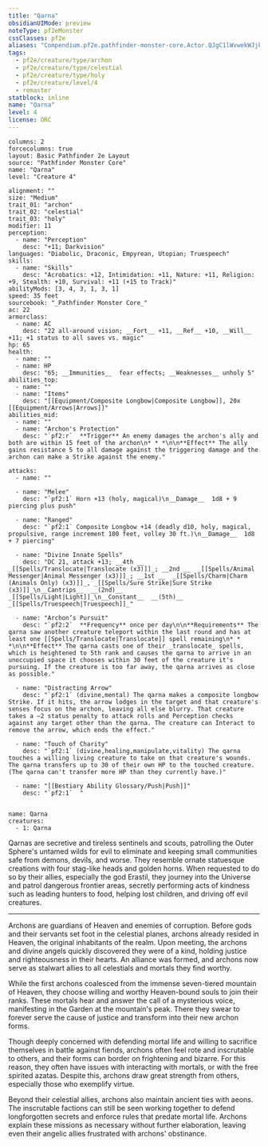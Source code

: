 ```yaml
---
title: "Qarna"
obsidianUIMode: preview
noteType: pf2eMonster
cssClasses: pf2e
aliases: "Compendium.pf2e.pathfinder-monster-core.Actor.QJgC1lWvwekWJjkD" 
tags:
  - pf2e/creature/type/archon
  - pf2e/creature/type/celestial
  - pf2e/creature/type/holy
  - pf2e/creature/level/4
  - remaster
statblock: inline
name: "Qarna"
level: 4
license: ORC
---
```


```statblock
columns: 2
forcecolumns: true
layout: Basic Pathfinder 2e Layout
source: "Pathfinder Monster Core"
name: "Qarna"
level: "Creature 4"

alignment: ""
size: "Medium"
trait_01: "archon"
trait_02: "celestial"
trait_03: "holy"
modifier: 11
perception:
  - name: "Perception"
    desc: "+11; Darkvision"
languages: "Diabolic, Draconic, Empyrean, Utopian; Truespeech"
skills:
  - name: "Skills"
    desc: "Acrobatics: +12, Intimidation: +11, Nature: +11, Religion: +9, Stealth: +10, Survival: +11 (+15 to Track)"
abilityMods: [3, 4, 3, 1, 3, 1]
speed: 35 feet
sourcebook: "_Pathfinder Monster Core_"
ac: 22
armorclass:
  - name: AC
    desc: "22 all-around vision; __Fort__ +11, __Ref__ +10, __Will__ +11; +1 status to all saves vs. magic"
hp: 65
health:
  - name: ""
  - name: HP
    desc: "65; __Immunities__  fear effects; __Weaknesses__ unholy 5"
abilities_top:
  - name: ""
  - name: "Items"
    desc: "[[Equipment/Composite Longbow|Composite Longbow]], 20x [[Equipment/Arrows|Arrows]]"
abilities_mid:
  - name: ""
  - name: "Archon's Protection"
    desc: "`pf2:r`  **Trigger** An enemy damages the archon's ally and both are within 15 feet of the archon\n* * *\n\n**Effect** The ally gains resistance 5 to all damage against the triggering damage and the archon can make a Strike against the enemy."

attacks:
  - name: ""

  - name: "Melee"
    desc: "`pf2:1` Horn +13 (holy, magical)\n__Damage__  1d8 + 9 piercing plus push"

  - name: "Ranged"
    desc: "`pf2:1` Composite Longbow +14 (deadly d10, holy, magical, propulsive, range increment 100 feet, volley 30 ft.)\n__Damage__  1d8 + 7 piercing"

  - name: "Divine Innate Spells"
    desc: "DC 21, attack +13; __4th __  _[[Spells/Translocate|Translocate (x3)]]_; __2nd __  _[[Spells/Animal Messenger|Animal Messenger (x3)]]_; __1st __  _[[Spells/Charm|Charm (Animals Only) (x3)]]_, _[[Spells/Sure Strike|Sure Strike (x3)]]_\n__Cantrips__  __(2nd)__ _[[Spells/Light|Light]]_\n__Constant__  __(5th)__ _[[Spells/Truespeech|Truespeech]]_"

  - name: "Archon’s Pursuit"
    desc: "`pf2:2`  **Frequency** once per day\n\n**Requirements** The qarna saw another creature teleport within the last round and has at least one [[Spells/Translocate|Translocate]] spell remaining\n* * *\n\n**Effect** The qarna casts one of their _translocate_ spells, which is heightened to 5th rank and causes the qarna to arrive in an unoccupied space it chooses within 30 feet of the creature it's pursuing. If the creature is too far away, the qarna arrives as close as possible."

  - name: "Distracting Arrow"
    desc: "`pf2:1` (divine,mental) The qarna makes a composite longbow Strike. If it hits, the arrow lodges in the target and that creature's senses focus on the archon, leaving all else blurry. That creature takes a –2 status penalty to attack rolls and Perception checks against any target other than the qarna. The creature can Interact to remove the arrow, which ends the effect."

  - name: "Touch of Charity"
    desc: "`pf2:1` (divine,healing,manipulate,vitality) The qarna touches a willing living creature to take on that creature's wounds. The qarna transfers up to 30 of their own HP to the touched creature. (The qarna can't transfer more HP than they currently have.)"

  - name: "[[Bestiary Ability Glossary/Push|Push]]"
    desc: "`pf2:1`  "
 
```

```encounter-table
name: Qarna
creatures:
  - 1: Qarna
```



Qarnas are secretive and tireless sentinels and scouts, patrolling the Outer Sphere's untamed wilds for evil to eliminate and keeping small communities safe from demons, devils, and worse. They resemble ornate statuesque creations with four stag-like heads and golden horns. When requested to do so by their allies, especially the god Erastil, they journey into the Universe and patrol dangerous frontier areas, secretly performing acts of kindness such as leading hunters to food, helping lost children, and driving off evil creatures.

* * *

Archons are guardians of Heaven and enemies of corruption. Before gods and their servants set foot in the celestial planes, archons already resided in Heaven, the original inhabitants of the realm. Upon meeting, the archons and divine angels quickly discovered they were of a kind, holding justice and righteousness in their hearts. An alliance was formed, and archons now serve as stalwart allies to all celestials and mortals they find worthy.

While the first archons coalesced from the immense seven-tiered mountain of Heaven, they choose willing and worthy Heaven-bound souls to join their ranks. These mortals hear and answer the call of a mysterious voice, manifesting in the Garden at the mountain's peak. There they swear to forever serve the cause of justice and transform into their new archon forms.

Though deeply concerned with defending mortal life and willing to sacrifice themselves in battle against fiends, archons often feel rote and inscrutable to others, and their forms can border on frightening and bizarre. For this reason, they often have issues with interacting with mortals, or with the free spirited azatas. Despite this, archons draw great strength from others, especially those who exemplify virtue.

Beyond their celestial allies, archons also maintain ancient ties with aeons. The inscrutable factions can still be seen working together to defend longforgotten secrets and enforce rules that predate mortal life. Archons explain these missions as necessary without further elaboration, leaving even their angelic allies frustrated with archons' obstinance.
